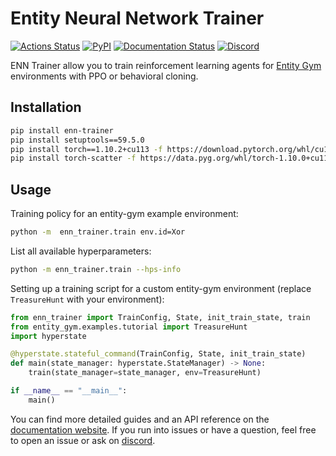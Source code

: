 # Entity Neural Network Trainer

[![Actions Status](https://github.com/entity-neural-network/enn-trainer/workflows/Checks/badge.svg)](https://github.com/entity-neural-network/enn-trainer/actions)
[![PyPI](https://img.shields.io/pypi/v/enn-trainer.svg?style=flat-square)](https://pypi.org/project/enn-trainer/)
[![Documentation Status](https://readthedocs.org/projects/entity-gym/badge/?version=latest&style=flat-square)](https://enn-trainer.readthedocs.io/en/latest/?badge=latest)
[![Discord](https://img.shields.io/discord/913497968701747270?style=flat-square)](https://discord.gg/SjVqhSW4Qf)

ENN Trainer allow you to train reinforcement learning agents for [Entity Gym](https://github.com/entity-neural-network/entity-gym) environments with PPO or behavioral cloning.

## Installation

```bash
pip install enn-trainer
pip install setuptools==59.5.0
pip install torch==1.10.2+cu113 -f https://download.pytorch.org/whl/cu113/torch_stable.html
pip install torch-scatter -f https://data.pyg.org/whl/torch-1.10.0+cu113.html
```

## Usage

Training policy for an entity-gym example environment:

```bash
python -m  enn_trainer.train env.id=Xor
```

List all available hyperparameters:

```bash
python -m enn_trainer.train --hps-info
```

Setting up a training script for a custom entity-gym environment (replace `TreasureHunt` with your environment):

```python
from enn_trainer import TrainConfig, State, init_train_state, train
from entity_gym.examples.tutorial import TreasureHunt
import hyperstate

@hyperstate.stateful_command(TrainConfig, State, init_train_state)
def main(state_manager: hyperstate.StateManager) -> None:
    train(state_manager=state_manager, env=TreasureHunt)

if __name__ == "__main__":
    main()
```

You can find more detailed guides and an API reference on the [documentation website](https://readthedocs.org/projects/entity-gym/badge/?version=latest&style=flat-square). If you run into issues or have a question, feel free to open an issue or ask on [discord](https://discord.gg/SjVqhSW4Qf).
